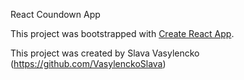 React Coundown App

This project was bootstrapped with [Create React App](https://github.com/facebookincubator/create-react-app).

This project was created by Slava Vasylencko (https://github.com/VasylenckoSlava)

